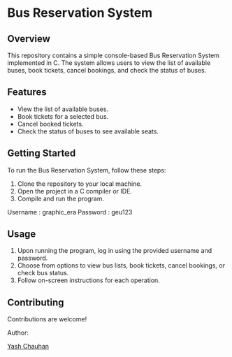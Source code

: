 
# Bus Reservation System

## Overview

This repository contains a simple console-based Bus Reservation System implemented in C. The system allows users to view the list of available buses, book tickets, cancel bookings, and check the status of buses.

## Features

- View the list of available buses.
- Book tickets for a selected bus.
- Cancel booked tickets.
- Check the status of buses to see available seats.

## Getting Started

To run the Bus Reservation System, follow these steps:

1. Clone the repository to your local machine.
2. Open the project in a C compiler or IDE.
3. Compile and run the program.
   
Username : graphic_era
Password : geu123
 


## Usage

1. Upon running the program, log in using the provided username and password.
2. Choose from options to view bus lists, book tickets, cancel bookings, or check bus status.
3. Follow on-screen instructions for each operation.

## Contributing

Contributions are welcome!

Author:

[Yash Chauhan](https://www.linkedin.com/in/yash-chauhan-a8969a21b/)
